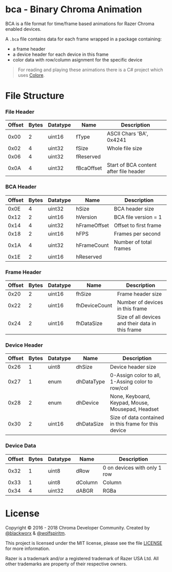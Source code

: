 # bca - Binary Chroma Animation

BCA is a file format for time/frame based animations for Razer Chroma enabled devices.

A `.bca` file contains data for each frame wrapped in a package containing:

- a frame header
- a device header for each device in this frame
- color data with row/column asignment for the specific device

> For reading and playing these animations there is a C# project which uses [Colore](https://github.com/CoraleStudios/Colore).

# File Structure

### File Header
Offset | Bytes | Datatype | Name | Description
--- | --- | --- | --- | ---
0x00 | 2 | uint16 | fType | ASCII Chars 'BA', 0x4241
0x02 | 4 | uint32 | fSize | Whole file size
0x06 | 4 | uint32 | fReserved | 
0x0A | 4 | uint32 | fBcaOffset | Start of BCA content after file header

### BCA Header
Offset | Bytes | Datatype | Name | Description
--- | --- | --- | --- | ---
0x0E | 4 | uint32 | hSize | BCA header size
0x12 | 2 | uint16 | hVersion | BCA file version = 1
0x14 | 4 | uint32 | hFrameOffset | Offset to first frame
0x18 | 2 | uint16 | hFPS | Frames per second
0x1A | 4 | uint32 | hFrameCount | Number of total frames
0x1E | 2 | uint16 | hReserved | 

### Frame Header
Offset | Bytes | Datatype | Name | Description
--- | --- | --- | --- | ---
0x20 | 2 | uint16 | fhSize | Frame header size
0x22 | 2 | uint16 | fhDeviceCount | Number of devices in this frame
0x24 | 2 | uint16 | fhDataSize | Size of all devices and their data in this frame 

### Device Header
Offset | Bytes | Datatype | Name | Description
--- | --- | --- | --- | ---
0x26 | 1 | uint8 | dhSize | Device header size
0x27 | 1 | enum | dhDataType | 0-Assign color to all, 1-Assing color to row/col
0x28 | 2 | enum | dhDevice | None, Keyboard, Keypad, Mouse, Mousepad, Headset
0x30 | 2 | uint16 | dhDataSize | Size of data contained in this frame for this device 

### Device Data
Offset | Bytes | Datatype | Name | Description
--- | --- | --- | --- | ---
0x32 | 1 | uint8 | dRow | 0 on devices with only 1 row
0x33 | 1 | uint8 | dColumn | Column
0x34 | 4 | uint32 | dABGR | RGBa

# License
Copyright © 2016 - 2018 Chroma Developer Community. Created by [@blackworx](https://github.com/blackworx) & [@wolfspiritm](https://github.com/wolfspiritm).

This project is licensed under the MIT license, please see the file [LICENSE](https://github.com/blackworx/bca/blob/master/LICENSE) for more information.

Razer is a trademark and/or a registered trademark of Razer USA Ltd.
 All other trademarks are property of their respective owners.
